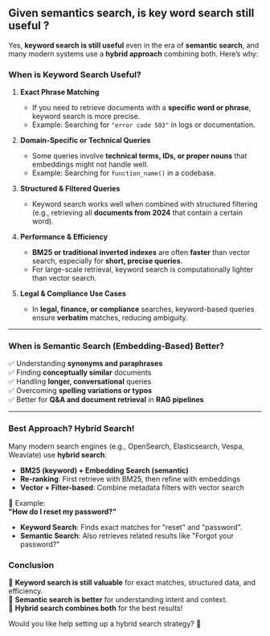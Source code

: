 ## Given semantics search, is key word search still useful ?

Yes, **keyword search is still useful** even in the era of **semantic search**, and many modern systems use a **hybrid approach** combining both. Here’s why:

### **When is Keyword Search Useful?**
1. **Exact Phrase Matching**  
   - If you need to retrieve documents with a **specific word or phrase**, keyword search is more precise.
   - Example: Searching for `"error code 503"` in logs or documentation.

2. **Domain-Specific or Technical Queries**  
   - Some queries involve **technical terms, IDs, or proper nouns** that embeddings might not handle well.
   - Example: Searching for `function_name()` in a codebase.

3. **Structured & Filtered Queries**  
   - Keyword search works well when combined with structured filtering (e.g., retrieving all **documents from 2024** that contain a certain word).

4. **Performance & Efficiency**  
   - **BM25 or traditional inverted indexes** are often **faster** than vector search, especially for **short, precise queries**.
   - For large-scale retrieval, keyword search is computationally lighter than vector search.

5. **Legal & Compliance Use Cases**  
   - In **legal, finance, or compliance** searches, keyword-based queries ensure **verbatim** matches, reducing ambiguity.

---

### **When is Semantic Search (Embedding-Based) Better?**
✅ Understanding **synonyms and paraphrases**  
✅ Finding **conceptually similar** documents  
✅ Handling **longer, conversational** queries  
✅ Overcoming **spelling variations or typos**  
✅ Better for **Q&A and document retrieval** in **RAG pipelines**

---

### **Best Approach? Hybrid Search!**
Many modern search engines (e.g., OpenSearch, Elasticsearch, Vespa, Weaviate) use **hybrid search**:
- **BM25 (keyword) + Embedding Search (semantic)**
- **Re-ranking**: First retrieve with BM25, then refine with embeddings
- **Vector + Filter-based**: Combine metadata filters with vector search

🔹 Example:  
**"How do I reset my password?"**  
- **Keyword Search**: Finds exact matches for "reset" and "password".  
- **Semantic Search**: Also retrieves related results like "Forgot your password?"  

### **Conclusion**
🔹 **Keyword search is still valuable** for exact matches, structured data, and efficiency.  
🔹 **Semantic search is better** for understanding intent and context.  
🔹 **Hybrid search combines both** for the best results!  

Would you like help setting up a hybrid search strategy? 🚀
